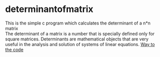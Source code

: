 # determinantofmatrix
 This is the simple c program which calculates the determinant of a n*n matrix<br />
The determinant of a matrix is a number that is specially defined only for square matrices. Determinants are mathematical objects that are very useful in the analysis and solution of systems of linear equations.
[Way to the code](https://github.com/ASTHA193/determinantofmatrix/commit/581f0a6466514b2a01d2edb10b8bf20c511994d5)
